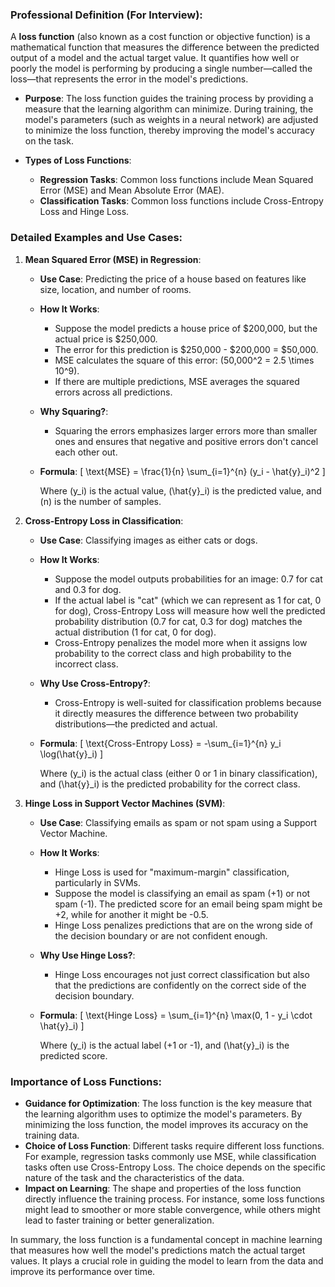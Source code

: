 ### Professional Definition (For Interview):
A **loss function** (also known as a cost function or objective function) is a mathematical function that measures the difference between the predicted output of a model and the actual target value. It quantifies how well or poorly the model is performing by producing a single number—called the loss—that represents the error in the model's predictions.

- **Purpose**: The loss function guides the training process by providing a measure that the learning algorithm can minimize. During training, the model's parameters (such as weights in a neural network) are adjusted to minimize the loss function, thereby improving the model's accuracy on the task.

- **Types of Loss Functions**:
  - **Regression Tasks**: Common loss functions include Mean Squared Error (MSE) and Mean Absolute Error (MAE).
  - **Classification Tasks**: Common loss functions include Cross-Entropy Loss and Hinge Loss.


### Detailed Examples and Use Cases:

1. **Mean Squared Error (MSE) in Regression**:
   - **Use Case**: Predicting the price of a house based on features like size, location, and number of rooms.
   - **How It Works**:
     - Suppose the model predicts a house price of $200,000, but the actual price is $250,000.
     - The error for this prediction is $250,000 - $200,000 = $50,000.
     - MSE calculates the square of this error: \(50,000^2 = 2.5 \times 10^9\).
     - If there are multiple predictions, MSE averages the squared errors across all predictions.
   - **Why Squaring?**:
     - Squaring the errors emphasizes larger errors more than smaller ones and ensures that negative and positive errors don't cancel each other out.
   - **Formula**:
     \[
     \text{MSE} = \frac{1}{n} \sum_{i=1}^{n} (y_i - \hat{y}_i)^2
     \]

     Where \(y_i\) is the actual value, \(\hat{y}_i\) is the predicted value, and \(n\) is the number of samples.

2. **Cross-Entropy Loss in Classification**:
   - **Use Case**: Classifying images as either cats or dogs.
   - **How It Works**:
     - Suppose the model outputs probabilities for an image: 0.7 for cat and 0.3 for dog.
     - If the actual label is "cat" (which we can represent as 1 for cat, 0 for dog), Cross-Entropy Loss will measure how well the predicted probability distribution (0.7 for cat, 0.3 for dog) matches the actual distribution (1 for cat, 0 for dog).
     - Cross-Entropy penalizes the model more when it assigns low probability to the correct class and high probability to the incorrect class.
   - **Why Use Cross-Entropy?**:
     - Cross-Entropy is well-suited for classification problems because it directly measures the difference between two probability distributions—the predicted and actual.
   - **Formula**:
     \[
     \text{Cross-Entropy Loss} = -\sum_{i=1}^{n} y_i \log(\hat{y}_i)
     \]

     Where \(y_i\) is the actual class (either 0 or 1 in binary classification), and \(\hat{y}_i\) is the predicted probability for the correct class.

3. **Hinge Loss in Support Vector Machines (SVM)**:
   - **Use Case**: Classifying emails as spam or not spam using a Support Vector Machine.
   - **How It Works**:
     - Hinge Loss is used for "maximum-margin" classification, particularly in SVMs.
     - Suppose the model is classifying an email as spam (+1) or not spam (-1). The predicted score for an email being spam might be +2, while for another it might be -0.5.
     - Hinge Loss penalizes predictions that are on the wrong side of the decision boundary or are not confident enough.
   - **Why Use Hinge Loss?**:
     - Hinge Loss encourages not just correct classification but also that the predictions are confidently on the correct side of the decision boundary.
   - **Formula**:
     \[
     \text{Hinge Loss} = \sum_{i=1}^{n} \max(0, 1 - y_i \cdot \hat{y}_i)
     \]
     
     Where \(y_i\) is the actual label (+1 or -1), and \(\hat{y}_i\) is the predicted score.

### Importance of Loss Functions:
- **Guidance for Optimization**: The loss function is the key measure that the learning algorithm uses to optimize the model's parameters. By minimizing the loss function, the model improves its accuracy on the training data.
- **Choice of Loss Function**: Different tasks require different loss functions. For example, regression tasks commonly use MSE, while classification tasks often use Cross-Entropy Loss. The choice depends on the specific nature of the task and the characteristics of the data.
- **Impact on Learning**: The shape and properties of the loss function directly influence the training process. For instance, some loss functions might lead to smoother or more stable convergence, while others might lead to faster training or better generalization.

In summary, the loss function is a fundamental concept in machine learning that measures how well the model's predictions match the actual target values. It plays a crucial role in guiding the model to learn from the data and improve its performance over time.